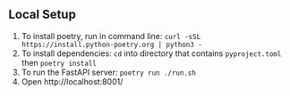 ## Local Setup

1. To install poetry, run in command line: `curl -sSL https://install.python-poetry.org | python3 -`
2. To install dependencies: `cd` into directory that contains `pyproject.toml` then `poetry install`
3. To run the FastAPI server: `poetry run ./run.sh`
4. Open http://localhost:8001/